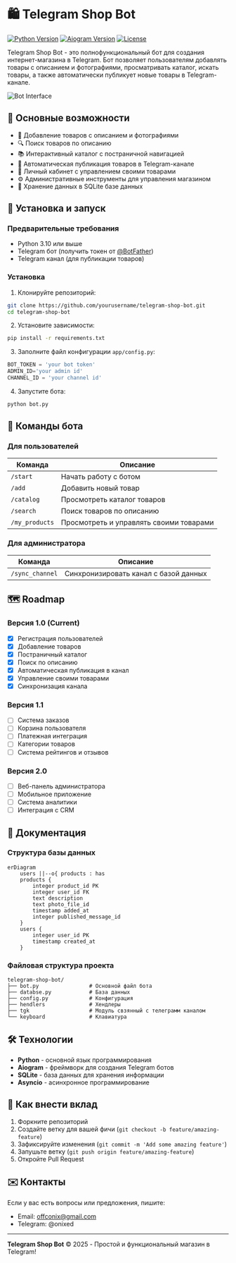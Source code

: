 # 🛍️ Telegram Shop Bot

[![Python Version](https://img.shields.io/badge/python-3.10%2B-blue)](https://www.python.org/)
[![Aiogram Version](https://img.shields.io/badge/aiogram-3.x-blue)](https://docs.aiogram.dev/)
[![License](https://img.shields.io/badge/license-MIT-green)](LICENSE)

Telegram Shop Bot - это полнофункциональный бот для создания интернет-магазина в Telegram. Бот позволяет пользователям добавлять товары с описанием и фотографиями, просматривать каталог, искать товары, а также автоматически публикует новые товары в Telegram-канале.

![Bot Interface](https://via.placeholder.com/800x400?text=Telegram+Shop+Bot+Interface)

## 🌟 Основные возможности

- 📝 Добавление товаров с описанием и фотографиями
- 🔍 Поиск товаров по описанию
- 📚 Интерактивный каталог с постраничной навигацией
- 📢 Автоматическая публикация товаров в Telegram-канале
- 👤 Личный кабинет с управлением своими товарами
- ⚙️ Административные инструменты для управления магазином
- 💾 Хранение данных в SQLite базе данных

## 🚀 Установка и запуск

### Предварительные требования
- Python 3.10 или выше
- Telegram бот (получить токен от [@BotFather](https://t.me/BotFather))
- Telegram канал (для публикации товаров)

### Установка

1. Клонируйте репозиторий:
```bash
git clone https://github.com/yourusername/telegram-shop-bot.git
cd telegram-shop-bot
```

2. Установите зависимости:
```bash
pip install -r requirements.txt
```

3. Заполните файл конфигурации `app/config.py`:
```python
BOT_TOKEN = 'your bot token'
ADMIN_ID='your admin id'
CHANNEL_ID = 'your channel id'
```

4. Запустите бота:
```bash
python bot.py
```

## 📖 Команды бота

### Для пользователей
| Команда          | Описание                              |
|------------------|---------------------------------------|
| `/start`         | Начать работу с ботом                 |
| `/add`           | Добавить новый товар                  |
| `/catalog`       | Просмотреть каталог товаров           |
| `/search`        | Поиск товаров по описанию             |
| `/my_products`   | Просмотреть и управлять своими товарами |

### Для администратора
| Команда          | Описание                              |
|------------------|---------------------------------------|
| `/sync_channel`  | Синхронизировать канал с базой данных |

## 🗺️ Roadmap

### Версия 1.0 (Current)
- [x] Регистрация пользователей
- [x] Добавление товаров
- [x] Постраничный каталог
- [x] Поиск по описанию
- [x] Автоматическая публикация в канал
- [x] Управление своими товарами
- [x] Синхронизация канала

### Версия 1.1
- [ ] Система заказов
- [ ] Корзина пользователя
- [ ] Платежная интеграция
- [ ] Категории товаров
- [ ] Система рейтингов и отзывов

### Версия 2.0
- [ ] Веб-панель администратора
- [ ] Мобильное приложение
- [ ] Система аналитики
- [ ] Интеграция с CRM

## 🧾 Документация

### Структура базы данных
```mermaid
erDiagram
    users ||--o{ products : has
    products {
        integer product_id PK
        integer user_id FK
        text description
        text photo_file_id
        timestamp added_at
        integer published_message_id
    }
    users {
        integer user_id PK
        timestamp created_at
    }
```

### Файловая структура проекта
```
telegram-shop-bot/
├── bot.py                # Основной файл бота
├── databse.py            # База данных
├── config.py             # Конфигурация
├── hendlers              # Хендлеры
├── tgk                   # Модуль свзянный с телеграмм каналом
└── keyboard              # Клавиатура
```

## 🛠️ Технологии

- **Python** - основной язык программирования
- **Aiogram** - фреймворк для создания Telegram ботов
- **SQLite** - база данных для хранения информации
- **Asyncio** - асинхронное программирование

## 🤝 Как внести вклад

1. Форкните репозиторий
2. Создайте ветку для вашей фичи (`git checkout -b feature/amazing-feature`)
3. Зафиксируйте изменения (`git commit -m 'Add some amazing feature'`)
4. Запушьте ветку (`git push origin feature/amazing-feature`)
5. Откройте Pull Request

## ✉️ Контакты

Если у вас есть вопросы или предложения, пишите:
- Email: offconix@gmail.com
- Telegram: @onixed

---

**Telegram Shop Bot** © 2025 - Простой и функциональный магазин в Telegram!